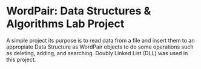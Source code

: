 # WordPair: Data Structures &amp; Algorithms Lab Project
A simple project its purpose is to read data from a file and insert them to an appropiate Data Structure as WordPair objects to do some operations such as deleting, adding, and searching. Doubly Linked List (DLL) was used in this project.
